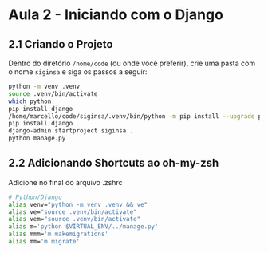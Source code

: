 # Aula 2 - Iniciando com o Django

## 2.1 Criando o Projeto

Dentro do diretório `/home/code` (ou onde você preferir), crie uma pasta com o nome `siginsa` e siga os passos a seguir:

```bash
python -m venv .venv
source .venv/bin/activate
which python
pip install django
/home/marcello/code/siginsa/.venv/bin/python -m pip install --upgrade pip
pip install django
django-admin startproject siginsa .
python manage.py
```
## 2.2 Adicionando Shortcuts ao oh-my-zsh

Adicione no final do arquivo .zshrc

```bash
# Python/Django
alias venv="python -m venv .venv && ve"
alias ve="source .venv/bin/activate"
alias vem="source .venv/bin/activate"
alias m='python $VIRTUAL_ENV/../manage.py'
alias mmm='m makemigrations'
alias mm='m migrate'
```
